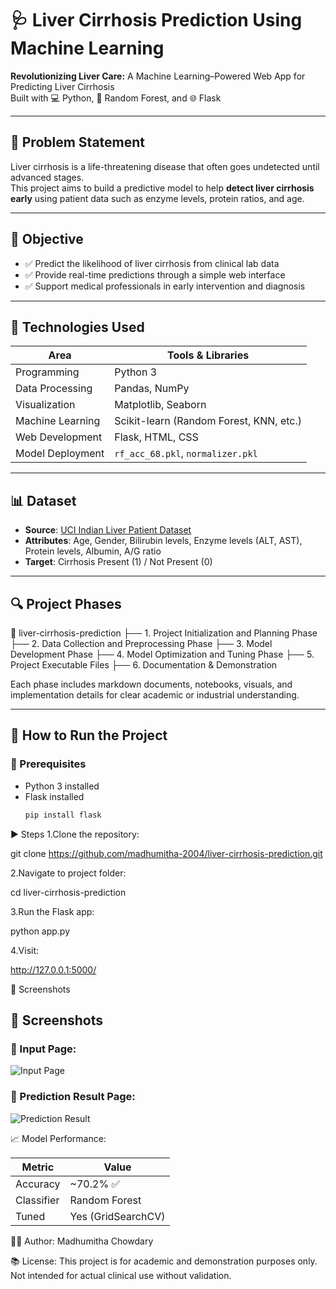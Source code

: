 # 🩺 Liver Cirrhosis Prediction Using Machine Learning

**Revolutionizing Liver Care:** A Machine Learning–Powered Web App for Predicting Liver Cirrhosis  
Built with 💻 Python, 🧠 Random Forest, and 🌐 Flask

---

## 📌 Problem Statement

Liver cirrhosis is a life-threatening disease that often goes undetected until advanced stages.  
This project aims to build a predictive model to help **detect liver cirrhosis early** using patient data such as enzyme levels, protein ratios, and age.

---

## 🎯 Objective

- ✅ Predict the likelihood of liver cirrhosis from clinical lab data
- ✅ Provide real-time predictions through a simple web interface
- ✅ Support medical professionals in early intervention and diagnosis

---

## 🧠 Technologies Used

| Area              | Tools & Libraries                         |
|-------------------|-------------------------------------------|
| Programming       | Python 3                                   |
| Data Processing   | Pandas, NumPy                              |
| Visualization     | Matplotlib, Seaborn                        |
| Machine Learning  | Scikit-learn (Random Forest, KNN, etc.)   |
| Web Development   | Flask, HTML, CSS                           |
| Model Deployment  | `rf_acc_68.pkl`, `normalizer.pkl`         |

---

## 📊 Dataset

- **Source**: [UCI Indian Liver Patient Dataset](https://archive.ics.uci.edu/ml/datasets/ILPD+(Indian+Liver+Patient+Dataset))
- **Attributes**: Age, Gender, Bilirubin levels, Enzyme levels (ALT, AST), Protein levels, Albumin, A/G ratio
- **Target**: Cirrhosis Present (1) / Not Present (0)

---

## 🔍 Project Phases

📁 liver-cirrhosis-prediction
├── 1. Project Initialization and Planning Phase
├── 2. Data Collection and Preprocessing Phase
├── 3. Model Development Phase
├── 4. Model Optimization and Tuning Phase
├── 5. Project Executable Files
├── 6. Documentation & Demonstration

Each phase includes markdown documents, notebooks, visuals, and implementation details for clear academic or industrial understanding.

---

## 🚀 How to Run the Project

### 🧱 Prerequisites
- Python 3 installed
- Flask installed  
  ```bash
  pip install flask
▶️ Steps
1.Clone the repository:

git clone https://github.com/madhumitha-2004/liver-cirrhosis-prediction.git

2.Navigate to project folder:

cd liver-cirrhosis-prediction

3.Run the Flask app:

python app.py

4.Visit:

http://127.0.0.1:5000/

📸 Screenshots
## 📸 Screenshots

### 🔹 Input Page:
![Input Page](Screenshots/input_page.png)

### 🔹 Prediction Result Page:
![Prediction Result](Screenshots/prediction_result.png)



📈 Model Performance:

| Metric     | Value              |
| ---------- | ------------------ |
| Accuracy   | \~70.2% ✅          |
| Classifier | Random Forest      |
| Tuned      | Yes (GridSearchCV) |

🙋‍♀️ Author:
Madhumitha Chowdary

📚 License:
This project is for academic and demonstration purposes only. Not intended for actual clinical use without validation.


